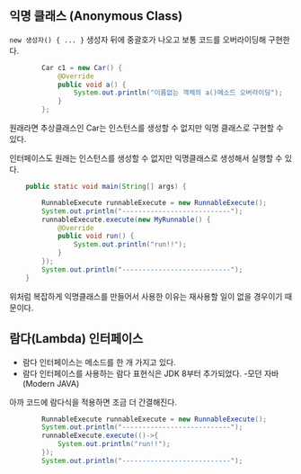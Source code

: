 ## 익명 클래스 (Anonymous Class)

`new 생성자() { ... }` 생성자 뒤에 중괄호가 나오고 보통 코드를 오버라이딩해 구현한다.

```java
        Car c1 = new Car() {
            @Override
            public void a() {
                System.out.println("이름없는 객체의 a()메소드 오버라이딩");
            }
        };
```

원래라면 추상클래스인 Car는 인스턴스를 생성할 수 없지만 익명 클래스로 구현할 수 있다.


인터페이스도 원래는 인스턴스를 생성할 수 없지만 익명클래스로 생성해서 실행할 수 있다.

```java
    public static void main(String[] args) {

        RunnableExecute runnableExecute = new RunnableExecute();
        System.out.println("---------------------------");
        runnableExecute.execute(new MyRunnable() {
            @Override
            public void run() {
                System.out.println("run!!");
            }
        });
        System.out.println("---------------------------");
    }
```

위처럼 복잡하게 익명클래스를 만들어서 사용한 이유는 재사용할 일이 없을 경우이기 때문이다.



## 람다(Lambda) 인터페이스

* 람다 인터페이스는 메소드를 한 개 가지고 있다.
* 람다 인터페이스를 사용하는 람다 표현식은 JDK 8부터 추가되었다. -모던 자바(Modern JAVA)



아까 코드에 람다식을 적용하면 조금 더 간결해진다.

```java
        RunnableExecute runnableExecute = new RunnableExecute();
        System.out.println("---------------------------");
        runnableExecute.execute(()->{
            System.out.println("run!!");
        });
        System.out.println("---------------------------");
```
